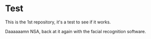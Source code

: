 # Test
This is the 1st repository, it's a test to see if it works.

Daaaaaamn NSA, back at it again with the facial recognition software.
